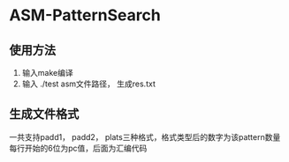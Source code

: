 # ASM-PatternSearch
## 使用方法
1. 输入make编译
2. 输入 ./test asm文件路径， 生成res.txt
## 生成文件格式
一共支持padd1， padd2， plats三种格式，格式类型后的数字为该pattern数量
每行开始的6位为pc值，后面为汇编代码
